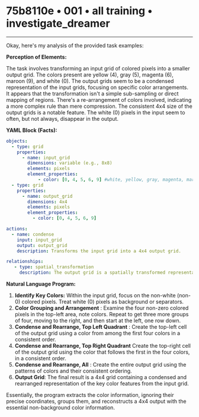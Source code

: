 # 75b8110e • 001 • all training • investigate_dreamer

---
Okay, here's my analysis of the provided task examples:

**Perception of Elements:**

The task involves transforming an input grid of colored pixels into a smaller output grid. The colors present are yellow (4), gray (5), magenta (6), maroon (9), and white (0). The output grids seem to be a condensed representation of the input grids, focusing on specific color arrangements. It appears that the transformation isn't a simple sub-sampling or direct mapping of regions. There's a re-arrangement of colors involved, indicating a more complex rule than mere compression. The consistent 4x4 size of the output grids is a notable feature. The white (0) pixels in the input seem to often, but not always, disappear in the output.

**YAML Block (Facts):**



```yaml
objects:
  - type: grid
    properties:
      - name: input_grid
        dimensions: variable (e.g., 8x8)
        elements: pixels
        element_properties:
            - color: [0, 4, 5, 6, 9] #white, yellow, gray, magenta, maroon
  - type: grid
    properties:
      - name: output_grid
        dimensions: 4x4
        elements: pixels
        element_properties:
          - color: [0, 4, 5, 6, 9]

actions:
  - name: condense
    input: input_grid
    output: output_grid
    description: Transforms the input grid into a 4x4 output grid.

relationships:
   - type: spatial_transformation
     description: The output grid is a spatially transformed representation of the input_grid. There is not direct one-to-one subregion mapping

```



**Natural Language Program:**

1. **Identify Key Colors:** Within the input grid, focus on the non-white (non-0) colored pixels. Treat white (0) pixels as background or separators.
2. **Color Grouping and Arrangement** : Examine the four non-zero colored pixels in the top-left area, note colors. Repeat to get three more groups of four, moving to the right, and then start at the left, one row down.
3. **Condense and Rearrange, Top Left Quadrant** : Create the top-left cell of the output grid using a color from among the first four colors in a consistent order.
4. **Condense and Rearrange, Top Right Quadrant** Create the top-right cell of the output grid using the color that follows the first in the four colors, in a consistent order.
5. **Condense and Rearrange, All** : Create the entire output grid using the patterns of colors and their consistent ordering.
6. **Output Grid**: The final result is a 4x4 grid containing a condensed and rearranged representation of the key color features from the input grid.

Essentially, the program extracts the color information, ignoring their precise coordinates, groups them, and reconstructs a 4x4 output with the essential non-background color information.

